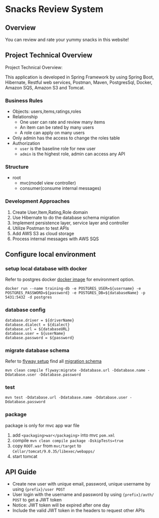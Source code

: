 # Snacks Review System
## Overview
You can review and rate your yummy snacks in this website!

## Project Technical Overview
Project Technical Overview:

This application is developed in Spring Framework by using Spring Boot, Hibernate, Restful web services, Postman, Maven, PostgresSql, Docker, Amazon SQS, Amazon S3 and Tomcat.
###   Business Rules
- Objects: users,items,ratings,roles
- Relationship
    - One user can rate and review many items
    - An item can be rated by many users
    - A role can apply on many users
- Only admin has the access to change the roles table
- Authorization
    - `user` is the baseline role for new user
    - `admin` is the highest role, admin can access any API
        
###   Structure
- root
    - mvc(model view controller)
    - consumer(consume internal messages)    
    
### Development Approaches    
1. Create User,Item,Rating,Role domain
1. Use Hibernate to do the database schema migration
1. Implement persistence layer, service layer and controller
1. Utilize Postman to test APIs
1. Add AWS S3 as cloud storage
1. Process internal messages with AWS SQS
    
    

## Configure local environment
### setup local database with docker
Refer to postgres docker [docker image](https://hub.docker.com/_/postgres) for environment option.
```$xslt
docker run --name training-db -e POSTGRES_USER=${username} -e POSTGRES_PASSWORD=${password} -e POSTGRES_DB=${databaseName} -p 5431:5432 -d postgres
```
### database config
```aidl
database.driver = ${driverName}
database.dialect = ${dialect}
database.url = ${databaseURL}
database.user = ${userName}
database.password = ${password}
```
### migrate database schema
Refer to [flyway setup](https://flywaydb.org/documentation/migrations) find all [migration schema](mvc/src/main/resources/db/migration)
```aidl
mvn clean compile flyway:migrate -Ddatabase.url -Ddatabase.name -Ddatabase.user -Ddatabase.password
```
### test
```aidl
mvn test -Ddatabase.url -Ddatabase.name -Ddatabase.user -Ddatabase.password
```
### package
package is only for mvc app war file

1. add `<packaging>war</packaging>` into mvc `pom.xml`
2. compile `mvn clean compile package -DskipTests=true`
3. copy `ROOT.war` from `mvc/target` to `Cellar/tomcat/9.0.35/libexec/webapps/`
4. start tomcat

## API Guide
- Create new user with unique email, password, unique username
by using `{prefix}/user POST`
- User login with the username and password
by using `{prefix}/auth/ POST` to get a JWT token
- Notice: JWT token will be expired after one day
- Include the valid JWT token in the headers to request other APIs
